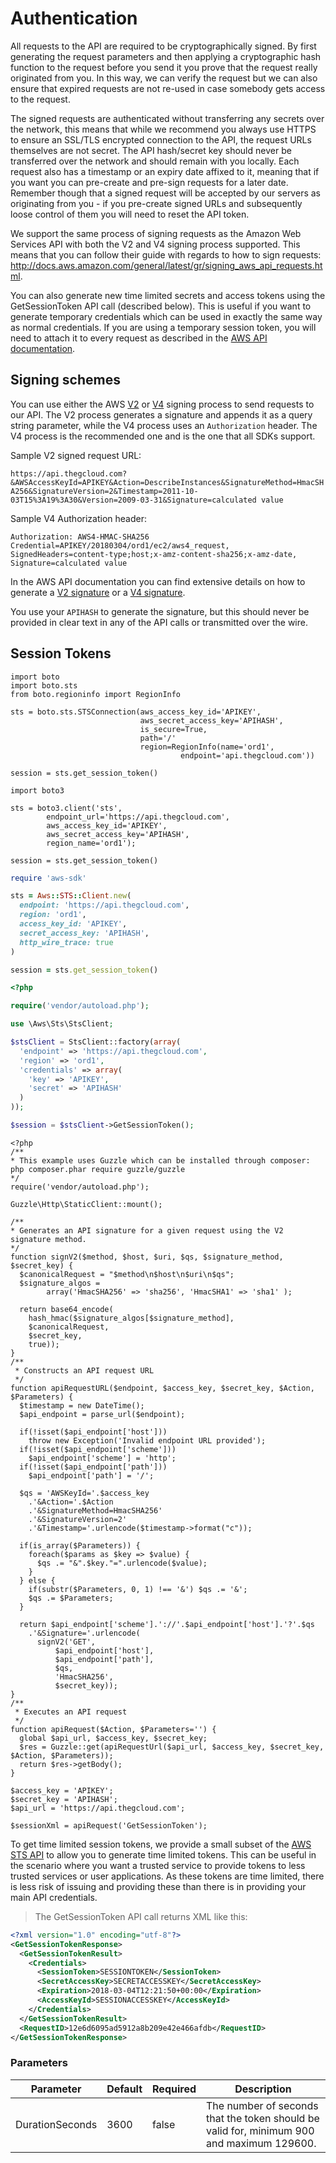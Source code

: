 # Authentication

All requests to the API are required to be cryptographically signed. By first generating the request parameters and then applying a cryptographic hash function to the request before you send it you prove that the request really originated from you. In this way, we can verify the request but we can also ensure that expired requests are not re-used in case somebody gets access to the request.

The signed requests are authenticated without transferring any secrets over the network, this means that while we recommend you always use HTTPS to ensure an SSL/TLS encrypted connection to the API, the request URLs themselves are not secret. The API hash/secret key should never be transferred over the network and should remain with you locally. Each request also has a timestamp or an expiry date affixed to it, meaning that if you want you can pre-create and pre-sign requests for a later date. Remember though that a signed request will be accepted by our servers as originating from you  - if you pre-create signed URLs and subsequently loose control of them you will need to reset the API token.

We support the same process of signing requests as the Amazon Web Services API with both the V2 and V4 signing process supported. This means that you can follow their guide with regards to how to sign requests: http://docs.aws.amazon.com/general/latest/gr/signing_aws_api_requests.html.

You can also generate new time limited secrets and access tokens using the GetSessionToken API call (described below). This is useful if you want to generate temporary credentials which can be used in exactly the same way as normal credentials. If you are using a temporary session token, you will need to attach it to every request as described in the [AWS API documentation](http://docs.aws.amazon.com/STS/latest/UsingSTS/using-temp-creds.html).

## Signing schemes

You can use either the AWS [V2](https://docs.aws.amazon.com/general/latest/gr/signature-version-2.html) or [V4](https://docs.aws.amazon.com/general/latest/gr/signature-version-4.html) signing process to send requests to our API. The V2 process generates a signature and appends it as a query string parameter, while the V4 process uses an `Authorization` header. The V4 process is the recommended one and is the one that all SDKs support. 

Sample V2 signed request URL:

`https://api.thegcloud.com?&AWSAccessKeyId=APIKEY&Action=DescribeInstances&SignatureMethod=HmacSHA256&SignatureVersion=2&Timestamp=2011-10-03T15%3A19%3A30&Version=2009-03-31&Signature=calculated value`

Sample V4 Authorization header:

`Authorization: AWS4-HMAC-SHA256 Credential=APIKEY/20180304/ord1/ec2/aws4_request, SignedHeaders=content-type;host;x-amz-content-sha256;x-amz-date, Signature=calculated value`

In the AWS API documentation you can find extensive details on how to generate a [V2 signature](https://docs.aws.amazon.com/general/latest/gr/signature-version-2.html) or a [V4 signature](https://docs.aws.amazon.com/general/latest/gr/signature-version-4.html).

<aside class="notice">
You use your <code>APIHASH</code> to generate the signature, but this should never be provided in clear text in any of the API calls or transmitted over the wire. 
</aside>

## Session Tokens

```python--boto2
import boto
import boto.sts
from boto.regioninfo import RegionInfo

sts = boto.sts.STSConnection(aws_access_key_id='APIKEY',
                             aws_secret_access_key='APIHASH',
                             is_secure=True,
                             path='/'
                             region=RegionInfo(name='ord1', 
				                      endpoint='api.thegcloud.com'))

session = sts.get_session_token()
```

```python--boto3
import boto3

sts = boto3.client('sts',
        endpoint_url='https://api.thegcloud.com',
        aws_access_key_id='APIKEY',
        aws_secret_access_key='APIHASH',
        region_name='ord1');

session = sts.get_session_token()
```

```ruby
require 'aws-sdk'

sts = Aws::STS::Client.new(
  endpoint: 'https://api.thegcloud.com',
  region: 'ord1',
  access_key_id: 'APIKEY',
  secret_access_key: 'APIHASH',
  http_wire_trace: true
)

session = sts.get_session_token()
```

```php
<?php

require('vendor/autoload.php');

use \Aws\Sts\StsClient;

$stsClient = StsClient::factory(array(
  'endpoint' => 'https://api.thegcloud.com',
  'region' => 'ord1',
  'credentials' => array(
    'key' => 'APIKEY',
    'secret' => 'APIHASH'
  )
));

$session = $stsClient->GetSessionToken();
```

```php--raw
<?php
/** 
* This example uses Guzzle which can be installed through composer: php composer.phar require guzzle/guzzle
*/
require('vendor/autoload.php');

Guzzle\Http\StaticClient::mount();

/**
* Generates an API signature for a given request using the V2 signature method.
*/
function signV2($method, $host, $uri, $qs, $signature_method, $secret_key) {
  $canonicalRequest = "$method\n$host\n$uri\n$qs";
  $signature_algos = 
		array('HmacSHA256' => 'sha256', 'HmacSHA1' => 'sha1' );

  return base64_encode(
    hash_hmac($signature_algos[$signature_method],
    $canonicalRequest,
    $secret_key,
    true));
}
/**
 * Constructs an API request URL
 */
function apiRequestURL($endpoint, $access_key, $secret_key, $Action, $Parameters) {
  $timestamp = new DateTime();
  $api_endpoint = parse_url($endpoint);

  if(!isset($api_endpoint['host']))
    throw new Exception('Invalid endpoint URL provided');
  if(!isset($api_endpoint['scheme']))
    $api_endpoint['scheme'] = 'http';
  if(!isset($api_endpoint['path']))
    $api_endpoint['path'] = '/';

  $qs = 'AWSKeyId='.$access_key
    .'&Action='.$Action
    .'&SignatureMethod=HmacSHA256'
    .'&SignatureVersion=2'
    .'&Timestamp='.urlencode($timestamp->format("c"));

  if(is_array($Parameters)) {
    foreach($params as $key => $value) {
      $qs .= "&".$key."=".urlencode($value);
    }
  } else {
    if(substr($Parameters, 0, 1) !== '&') $qs .= '&';
    $qs .= $Parameters;
  }

  return $api_endpoint['scheme'].'://'.$api_endpoint['host'].'?'.$qs
    .'&Signature='.urlencode(
      signV2('GET',
          $api_endpoint['host'],
          $api_endpoint['path'],
          $qs,
          'HmacSHA256',
          $secret_key));
}
/**
 * Executes an API request
 */
function apiRequest($Action, $Parameters='') {
  global $api_url, $access_key, $secret_key;
  $res = Guzzle::get(apiRequestUrl($api_url, $access_key, $secret_key, $Action, $Parameters));
  return $res->getBody();
}

$access_key = 'APIKEY';
$secret_key = 'APIHASH';
$api_url = 'https://api.thegcloud.com';

$sessionXml = apiRequest('GetSessionToken');
```

To get time limited session tokens, we provide a small subset of the [AWS STS API](https://docs.aws.amazon.com/STS/latest/APIReference/Welcome.html) to allow you to generate time limited tokens. This can be useful in the scenario where you want a trusted service to provide tokens to less trusted services or user applications. As these tokens are time limited, there is less risk of issuing and providing these than there is in providing your main API credentials. 

> The GetSessionToken API call returns XML like this:

```xml
<?xml version="1.0" encoding="utf-8"?>
<GetSessionTokenResponse>
  <GetSessionTokenResult>
    <Credentials>
      <SessionToken>SESSIONTOKEN</SessionToken>
      <SecretAccessKey>SECRETACCESSKEY</SecretAccessKey>
      <Expiration>2018-03-04T12:21:50+00:00</Expiration>
      <AccessKeyId>SESSIONACCESSKEY</AccessKeyId>
    </Credentials>
  </GetSessionTokenResult>
  <RequestID>12e6d6095ad5912a8b209e42e466afdb</RequestID>
</GetSessionTokenResponse>
```

### Parameters

Parameter | Default | Required | Description
--------- | ------- | -------- | -----------
DurationSeconds | 3600 | false | The number of seconds that the token should be valid for, minimum 900 and maximum 129600.
